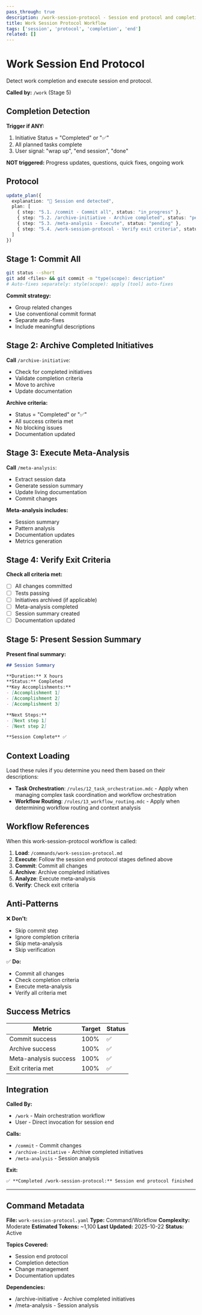 ```yaml
---
pass_through: true
description: /work-session-protocol - Session end protocol and completion detection
title: Work Session Protocol Workflow
tags: ['session', 'protocol', 'completion', 'end']
related: []
---
```


# Work Session End Protocol

Detect work completion and execute session end protocol.

**Called by:** `/work` (Stage 5)

## Completion Detection

**Trigger if ANY:**

1. Initiative Status = "Completed" or "✅"
2. All planned tasks complete
3. User signal: "wrap up", "end session", "done"

**NOT triggered:** Progress updates, questions, quick fixes, ongoing work

## Protocol

```typescript
update_plan({
  explanation: "🏁 Session end detected",
  plan: [
    { step: "5.1. /commit - Commit all", status: "in_progress" },
    { step: "5.2. /archive-initiative - Archive completed", status: "pending" },
    { step: "5.3. /meta-analysis - Execute", status: "pending" },
    { step: "5.4. /work-session-protocol - Verify exit criteria", status: "pending" }
  ]
})
```

## Stage 1: Commit All

```bash
git status --short
git add <files> && git commit -m "type(scope): description"
# Auto-fixes separately: style(scope): apply [tool] auto-fixes
```

**Commit strategy:**

- Group related changes
- Use conventional commit format
- Separate auto-fixes
- Include meaningful descriptions

## Stage 2: Archive Completed Initiatives

**Call** `/archive-initiative`:

- Check for completed initiatives
- Validate completion criteria
- Move to archive
- Update documentation

**Archive criteria:**

- Status = "Completed" or "✅"
- All success criteria met
- No blocking issues
- Documentation updated

## Stage 3: Execute Meta-Analysis

**Call** `/meta-analysis`:

- Extract session data
- Generate session summary
- Update living documentation
- Commit changes

**Meta-analysis includes:**

- Session summary
- Pattern analysis
- Documentation updates
- Metrics generation

## Stage 4: Verify Exit Criteria

**Check all criteria met:**

- [ ] All changes committed
- [ ] Tests passing
- [ ] Initiatives archived (if applicable)
- [ ] Meta-analysis completed
- [ ] Session summary created
- [ ] Documentation updated

## Stage 5: Present Session Summary

**Present final summary:**

```markdown
## Session Summary

**Duration:** X hours
**Status:** Completed
**Key Accomplishments:**
- [Accomplishment 1]
- [Accomplishment 2]
- [Accomplishment 3]

**Next Steps:**
- [Next step 1]
- [Next step 2]

**Session Complete** ✅
```

## Context Loading

Load these rules if you determine you need them based on their descriptions:

- **Task Orchestration**: `/rules/12_task_orchestration.mdc` - Apply when managing complex task coordination and workflow orchestration
- **Workflow Routing**: `/rules/13_workflow_routing.mdc` - Apply when determining workflow routing and context analysis

## Workflow References

When this work-session-protocol workflow is called:

1. **Load**: `/commands/work-session-protocol.md`
2. **Execute**: Follow the session end protocol stages defined above
3. **Commit**: Commit all changes
4. **Archive**: Archive completed initiatives
5. **Analyze**: Execute meta-analysis
6. **Verify**: Check exit criteria

## Anti-Patterns

❌ **Don't:**

- Skip commit step
- Ignore completion criteria
- Skip meta-analysis
- Skip verification

✅ **Do:**

- Commit all changes
- Check completion criteria
- Execute meta-analysis
- Verify all criteria met

## Success Metrics

| Metric | Target | Status |
|--------|--------|--------|
| Commit success | 100% | ✅ |
| Archive success | 100% | ✅ |
| Meta-analysis success | 100% | ✅ |
| Exit criteria met | 100% | ✅ |

## Integration

**Called By:**

- `/work` - Main orchestration workflow
- User - Direct invocation for session end

**Calls:**

- `/commit` - Commit changes
- `/archive-initiative` - Archive completed initiatives
- `/meta-analysis` - Session analysis

**Exit:**

```markdown
✅ **Completed /work-session-protocol:** Session end protocol finished
```

---

## Command Metadata

**File:** `work-session-protocol.yaml`
**Type:** Command/Workflow
**Complexity:** Moderate
**Estimated Tokens:** ~1,100
**Last Updated:** 2025-10-22
**Status:** Active

**Topics Covered:**

- Session end protocol
- Completion detection
- Change management
- Documentation updates

**Dependencies:**

- /archive-initiative - Archive completed initiatives
- /meta-analysis - Session analysis

